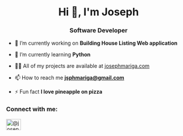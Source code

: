<h1 align="center">Hi 👋, I'm Joseph</h1>
<h3 align="center">Software Developer</h3>

- 🔭 I’m currently working on **Building House Listing Web application**

- 🌱 I’m currently learning **Python**

- 👨‍💻 All of my projects are available at [josephmariga.com](josephmariga.com)

- 📫 How to reach me **jsphmariga@gmail.com**

- ⚡ Fun fact **I love pineapple on pizza**

<h3 align="left">Connect with me:</h3>
<p align="left">
<a href="https://twitter.com/@joseph_m254" target="blank"><img align="center" src="https://raw.githubusercontent.com/rahuldkjain/github-profile-readme-generator/master/src/images/icons/Social/twitter.svg" alt="@joseph_m254" height="30" width="40" /></a>
</p>
